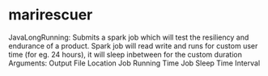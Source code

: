 # marirescuer
JavaLongRunning:
  Submits a spark job which will test the resiliency and endurance of a product.
  Spark job will read write and runs for custom user time (for eg. 24 hours), it will sleep inbetween for the custom duration
  Arguments:
    Output File Location
    Job Running Time
    Job Sleep Time Interval
